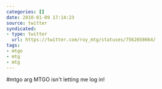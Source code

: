 ```yaml
---
categories: []
date: 2010-01-09 17:14:23
source: twitter
syndicated:
- type: twitter
  url: https://twitter.com/roy_mtg/statuses/7562658664/
tags:
- mtgo
- mtg
- mtg
---
```


#mtgo arg MTGO isn't letting me log in!